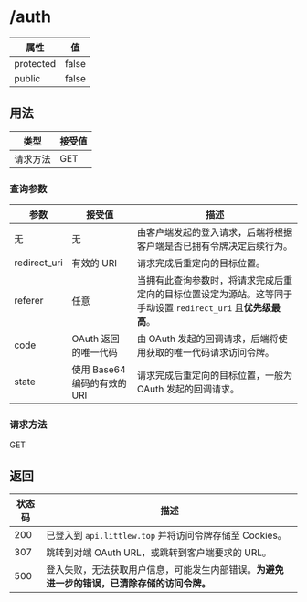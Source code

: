 # /auth

| 属性      | 值    |
| --------- | ----- |
| protected | false |
| public    | false |

## 用法

| 类型     | 接受值 |
| -------- | ------ |
| 请求方法 | GET    |

### 查询参数

| 参数         | 接受值                       | 描述                                                                                                           |
| ------------ | ---------------------------- | -------------------------------------------------------------------------------------------------------------- |
| 无           | 无                           | 由客户端发起的登入请求，后端将根据客户端是否已拥有令牌决定后续行为。                                           |
| redirect_uri | 有效的 URI                   | 请求完成后重定向的目标位置。                                                                                   |
| referer      | 任意                         | 当拥有此查询参数时，将请求完成后重定向的目标位置设定为源站。这等同于手动设置 `redirect_uri` 且**优先级最高**。 |
| code         | OAuth 返回的唯一代码         | 由 OAuth 发起的回调请求，后端将使用获取的唯一代码请求访问令牌。                                                |
| state        | 使用 Base64 编码的有效的 URI | 请求完成后重定向的目标位置，一般为 OAuth 发起的回调请求。                                                      |

### 请求方法

GET

## 返回

| 状态码 | 描述                                                                                         |
| ------ | -------------------------------------------------------------------------------------------- |
| 200    | 已登入到 `api.littlew.top` 并将访问令牌存储至 Cookies。                                      |
| 307    | 跳转到对端 OAuth URL，或跳转到客户端要求的 URL。                                             |
| 500    | 登入失败，无法获取用户信息，可能发生内部错误。**为避免进一步的错误，已清除存储的访问令牌。** |
